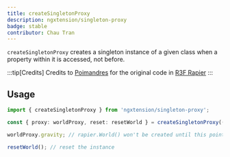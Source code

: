 ```yaml
---
title: createSingletonProxy
description: ngxtension/singleton-proxy
badge: stable
contributor: Chau Tran
---
```


`createSingletonProxy` creates a singleton instance of a given class when a property within it is accessed, not before.

:::tip[Credits]
Credits to [Poimandres](https://pmnd.rs/) for the original code in [R3F Rapier](https://github.com/pmndrs/react-three-rapier)
:::

## Usage

```ts
import { createSingletonProxy } from 'ngxtension/singleton-proxy';

const { proxy: worldProxy, reset: resetWorld } = createSingletonProxy(() => new rapier.World([0, -9.81, 0]));

worldProxy.gravity; // rapier.World() won't be created until this point

resetWorld(); // reset the instance
```
